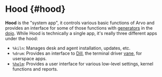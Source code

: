 # Hood {#hood}

**Hood** is the "system app", it controls various basic functions of Arvo and provides an interface for some of those functions with [generators](generator.md) in the [dojo](dojo.md). While Hood is technically a single app, it's really three different apps under the hood:

- `%kiln`: Manages desk and agent installation, updates, etc.
- `%drum`: Provides an interface to [Dill](dill.md), the terminal driver [vane](vane.md), for userspace apps.
- [`%helm`](helm.md): Provides a user interface for various low-level settings, kernel functions and reports.
